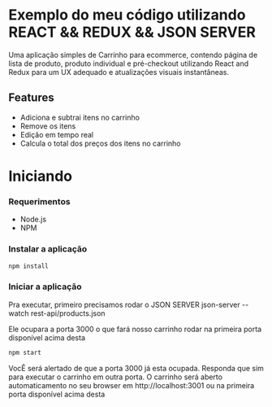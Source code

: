 # Exemplo do meu código utilizando REACT && REDUX && JSON SERVER

Uma aplicação simples de Carrinho para ecommerce, contendo página de lista de produto, produto individual e pré-checkout utilizando React and Redux para um UX adequado e atualizações visuais instantâneas.


## Features
* Adiciona e subtrai itens no carrinho
* Remove os itens
* Edição em tempo real
* Calcula o total dos preços dos itens no carrinho

# Iniciando
### Requerimentos

* Node.js
* NPM

### Instalar a aplicação
```bash
npm install
```
### Iniciar a aplicação
Pra executar, primeiro precisamos rodar o JSON SERVER
json-server --watch rest-api/products.json

Ele ocupara a porta 3000 o que fará nosso carrinho rodar na primeira porta disponível acima desta

```bash
npm start
```
VocÊ será alertado de que a porta 3000 já esta ocupada. Responda que sim para executar o carrinho em outra porta.
O carrinho será aberto automaticamento no seu browser em http://localhost:3001 ou na primeira porta disponível acima desta
